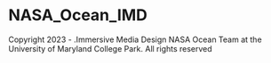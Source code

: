 # NASA_Ocean_IMD
Copyright 2023 - .Immersive Media Design NASA Ocean Team at the University of Maryland College Park. All rights reserved
